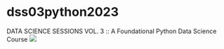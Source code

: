 # dss03python2023
DATA SCIENCE SESSIONS VOL. 3 :: A Foundational Python Data Science Course
![](dss03python2023_banner500px.png)

